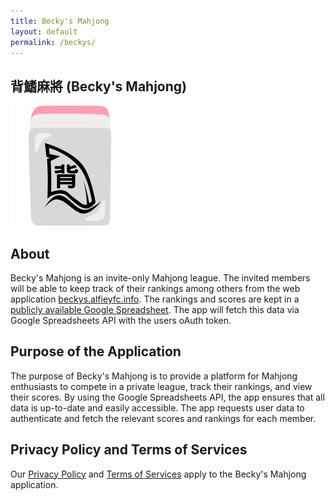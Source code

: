 ```yaml
---
title: Becky's Mahjong
layout: default
permalink: /beckys/
---
```


## 背鰭麻將 (Becky's Mahjong)

![Logo](../assets/beckys/logo.png)

## About

Becky's Mahjong is an invite-only Mahjong league. The invited members will be able to keep track of their rankings among others from the web application [beckys.alfieyfc.info](https://beckys.alfieyfc.info). The rankings and scores are kept in a [publicly available Google Spreadsheet](https://docs.google.com/spreadsheets/d/1i9kBI6j_EFV5E34G3I7O-A_gAcGEi4FAzfxwkUkPGT8/edit?usp=sharing). The app will fetch this data via Google Spreadsheets API with the users oAuth token.

## Purpose of the Application

The purpose of Becky's Mahjong is to provide a platform for Mahjong enthusiasts to compete in a private league, track their rankings, and view their scores. By using the Google Spreadsheets API, the app ensures that all data is up-to-date and easily accessible. The app requests user data to authenticate and fetch the relevant scores and rankings for each member.

## Privacy Policy and Terms of Services

Our [Privacy Policy](https://pages.alfieyfc.info/privacy) and [Terms of Services](https://pages.alfieyfc.info/terms) apply to the Becky's Mahjong application.
